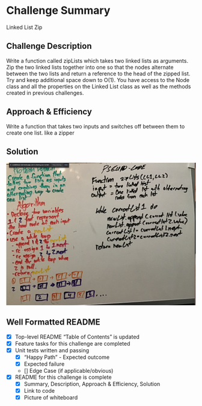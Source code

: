 # Challenge Summary

Linked List Zip

## Challenge Description

Write a function called zipLists which takes two linked lists as arguments. Zip the two linked lists together into one so that the nodes alternate between the two lists and return a reference to the head of the zipped list. Try and keep additional space down to O(1). You have access to the Node class and all the properties on the Linked List class as well as the methods created in previous challenges.

## Approach & Efficiency

Write a function that takes two inputs and switches off between them to create one list. like a zipper

## Solution

![something](llzip.png)

## Well Formatted README

- [x] Top-level README “Table of Contents” is updated
- [x] Feature tasks for this challenge are completed
- [x] Unit tests written and passing
  - [x] “Happy Path” - Expected outcome
  - [x] Expected failure
  - [] Edge Case (if applicable/obvious)
- [x] README for this challenge is complete
  - [x] Summary, Description, Approach & Efficiency, Solution
  - [x] Link to code
  - [x] Picture of whiteboard
